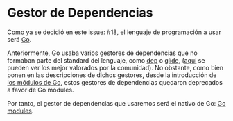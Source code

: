 # Gestor de Dependencias

Como ya se decidió en este issue: #18, el lenguaje de programación a usar será [Go](https://go.dev/).

Anteriormente, Go usaba varios gestores de dependencias que no formaban parte del standard del lenguaje, como [dep](https://golang.github.io/dep/docs/introduction.html) o [glide](https://github.com/Masterminds/glide), ([aquí](https://go.libhunt.com/go-modules-alternatives) se pueden ver los mejor valorados por la comunidad).
No obstante, como bien ponen en las descripciones de dichos gestores, desde la introducción de [los módulos de Go](https://go.dev/ref/mod), estos gestores de dependencias quedaron deprecados a favor de Go modules.

Por tanto, el gestor de dependencias que usaremos será el nativo de Go: [Go modules](https://go.dev/ref/mod).
